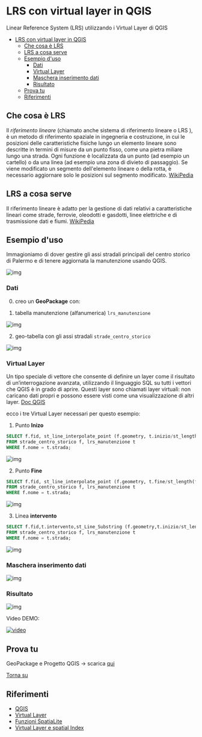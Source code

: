 # LRS con virtual layer in QGIS

Linear Reference System (LRS) utilizzando i Virtual Layer di QGIS

<!-- TOC -->

- [LRS con virtual layer in QGIS](#lrs-con-virtual-layer-in-qgis)
  - [Che cosa è LRS](#che-cosa-%C3%A8-lrs)
  - [LRS a cosa serve](#lrs-a-cosa-serve)
  - [Esempio d'uso](#esempio-duso)
    - [Dati](#dati)
    - [Virtual Layer](#virtual-layer)
    - [Maschera inserimento dati](#maschera-inserimento-dati)
    - [Risultato](#risultato)
  - [Prova tu](#prova-tu)
  - [Riferimenti](#riferimenti)

<!-- /TOC -->

## Che cosa è LRS

Il *riferimento lineare* (chiamato anche sistema di riferimento lineare o LRS ), è un metodo di riferimento spaziale in ingegneria e costruzione, in cui le posizioni delle caratteristiche fisiche lungo un elemento lineare sono descritte in termini di misure da un punto fisso, come una pietra miliare lungo una strada. Ogni funzione è localizzata da un punto (ad esempio un cartello) o da una linea (ad esempio una zona di divieto di passaggio). Se viene modificato un segmento dell'elemento lineare o della rotta, è necessario aggiornare solo le posizioni sul segmento modificato. [WikiPedia](https://en.wikipedia.org/wiki/Linear_referencing)

## LRS a cosa serve

Il riferimento lineare è adatto per la gestione di dati relativi a caratteristiche lineari come strade, ferrovie, oleodotti e gasdotti, linee elettriche e di trasmissione dati e fiumi. [WikiPedia](https://en.wikipedia.org/wiki/Linear_referencing)

## Esempio d'uso

Immagioniamo di dover gestire gli assi stradali principali del centro storico di Palermo e di tenere aggiornata la manutenzione usando QGIS.

![img](./img/img_01.png)

### Dati

0. creo un **GeoPackage** con:

1. tabella manutenzione (alfanumerica) `lrs_manutenzione`

![img](./img/tbl_img_01.png)

2. geo-tabella con gli assi stradali `strade_centro_storico`

![img](./img/tbl_img_02.png)

### Virtual Layer

Un tipo speciale di vettore che consente di definire un layer come il risultato di un’interrogazione avanzata, utilizzando il linguaggio SQL su tutti i vettori che QGIS è in grado di aprire. Questi layer sono chiamati layer virtuali: non caricano dati propri e possono essere visti come una visualizzazione di altri layer. [Doc QGIS](https://docs.qgis.org/2.14/it/docs/user_manual/working_with_vector/virtual_layers.html)

ecco i tre Virtual Layer necessari per questo esempio:

1. Punto **Inizo**

```sql
SELECT f.fid, st_line_interpolate_point (f.geometry, t.inizio/st_length(f.geometry)) AS geom /*point:32633*/, t.inizio
FROM strade_centro_storico f, lrs_manutenzione t
WHERE f.nome = t.strada;
```

![img](./img/vl_img_01.png)

2. Punto **Fine**

```sql
SELECT f.fid, st_line_interpolate_point (f.geometry, t.fine/st_length(f.geometry)) AS geom /*point:32633*/,  t.fine
FROM strade_centro_storico f, lrs_manutenzione t
WHERE f.nome = t.strada;
```

![img](./img/vl_img_02.png)

3. Linea **intervento**

```sql
SELECT f.fid,t.intervento,st_Line_Substring (f.geometry,t.inizio/st_length(f.geometry) ,t.fine/st_length(f.geometry)) AS geom /*linestring:32632*/
FROM strade_centro_storico f, lrs_manutenzione t
WHERE f.nome = t.strada;
```

![img](./img/vl_img_03.png)

### Maschera inserimento dati

![img](./img/msc_img_01.png)

### Risultato

![img](./img/img_02.png)

Video DEMO:

[![video](https://img.youtube.com/vi/5u5GpQUxkA0/0.jpg)](https://youtu.be/5u5GpQUxkA0 "Video DEMO LRS")

## Prova tu

GeoPackage e Progetto QGIS -> scarica [qui](https://github.com/pigreco/LRS_with_virtual_layer_QGIS/raw/master/risorse/risorse.zip)

[Torna su](#lrs-con-virtual-layer-in-qgis)

## Riferimenti

- [QGIS](https://qgis.org/it/site/)
- [Virtual Layer](https://docs.qgis.org/2.14/it/docs/user_manual/working_with_vector/virtual_layers.html)
- [Funzioni SpatiaLite](http://www.gaia-gis.it/gaia-sins/spatialite-sql-4.2.0.html)
- [Virtual Layer e spatial Index](https://pigrecoinfinito.wordpress.com/2019/02/16/qgis-virtual-layer-e-spatialindex/)
